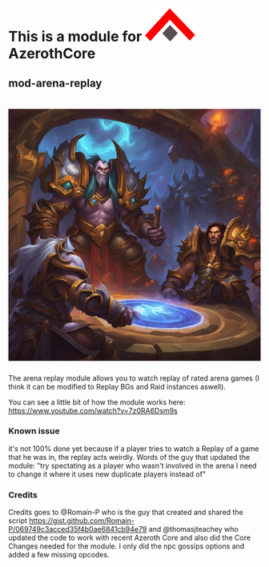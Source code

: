 # This is a module for  ![logo](https://raw.githubusercontent.com/azerothcore/azerothcore.github.io/master/images/logo-github.png) AzerothCore

## mod-arena-replay

# ![mod-arena-replay](https://github.com/azerothcore/mod-arena-replay/blob/main/icon.png?raw=true)

The arena replay module allows you to watch replay of rated arena games (I think it can be modified to Replay BGs and Raid instances aswell).

You can see a little bit of how the module works here:
https://www.youtube.com/watch?v=7z0RA6Dsm9s

### Known issue

it's not 100% done yet because if a player tries to watch a Replay of a game that he was in, the replay acts weirdly. Words of the guy that updated the module:
"try spectating as a player who wasn't involved in the arena
I need to change it where it uses new duplicate players instead of"

### Credits

Credits goes to @Romain-P who is the guy that created and shared the script https://gist.github.com/Romain-P/069749c3acced35f4b0ae6841cb94e79 and @thomasjteachey who updated the code to work with recent Azeroth Core and also did the Core Changes needed for the module.
I only did the npc gossips options and added a few missing opcodes.
